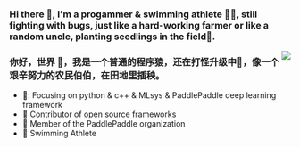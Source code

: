 ### Hi there 👋, I'm a progammer & swimming athlete 🏊‍♂️, still fighting with bugs, just like a hard-working farmer or like a random uncle, planting seedlings in the field🌵.

<!--
**Joejiong/Joejiong** is a ✨ _special_ ✨ repository because its `README.md` (this file) appears on your GitHub profile.

Here are some ideas to get you started:

- 🔭 I’m currently working on Baidu PaddlePaddle
- 🌱 I’m currently learning MLsys and AI algos
- 🤔 I’m looking for help with phd
- 💬 Ask me about ...
- 📫 How to reach me: ...
- 😄 Pronouns: ...
- ⚡ Fun fact: ...
-->
<img align="right" src="https://github-readme-stats.vercel.app/api?username=Joejiong&show_icons=true&icon_color=CE1D2D&text_color=718096&bg_color=ffffff&hide_title=true" />
<!--
[![Anurag's github stats](https://github-readme-stats.vercel.app/api?username=Joejiong)](https://github.com/Joejiong/github-readme-stats)
-->

### 你好，世界 👋，我是一个普通的程序猿，还在打怪升级中🌵，像一个艰辛努力的农民伯伯，在田地里插秧。

- 🌱: Focusing on python & c++ & MLsys & PaddlePaddle deep learning framework
- :hammer: Contributor of open source frameworks
- :ram: Member of the PaddlePaddle organization 
- :meat_on_bone: Swimming Athlete 
